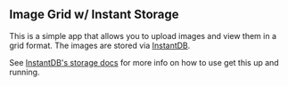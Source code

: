 ## Image Grid w/ Instant Storage

This is a simple app that allows you to upload images and view them in a grid
format. The images are stored via [InstantDB](https://instantdb.com).

See [InstantDB's storage docs](https://instantdb.com/docs/storage) for more
info on how to use get this up and running.

